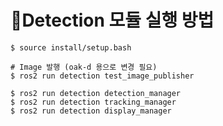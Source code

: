 # 👀Detection 모듈 실행 방법

```
$ source install/setup.bash
```

```
# Image 발행 (oak-d 용으로 변경 필요)
$ ros2 run detection test_image_publisher
```

```
$ ros2 run detection detection_manager
$ ros2 run detection tracking_manager
$ ros2 run detection display_manager
```
